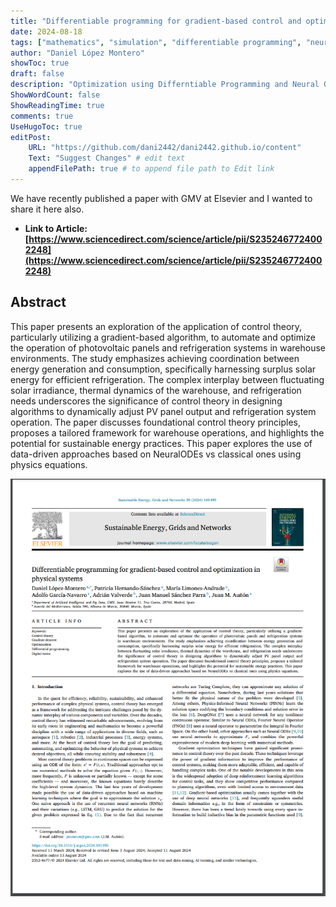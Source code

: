 ```yaml
---
title: "Differentiable programming for gradient-based control and optimization in physical systems"
date: 2024-08-18
tags: ["mathematics", "simulation", "differentiable programming", "neural ODEs", "optimization"]
author: "Daniel López Montero"
showToc: true
draft: false
description: "Optimization using Differntiable Programming and Neural ODEs."
ShowWordCount: false
ShowReadingTime: true
comments: true
UseHugoToc: true
editPost:
    URL: "https://github.com/dani2442/dani2442.github.io/content"
    Text: "Suggest Changes" # edit text
    appendFilePath: true # to append file path to Edit link
---
```


We have recently published a paper with GMV at Elsevier and I wanted to share it here also. 

- **Link to Article: [https://www.sciencedirect.com/science/article/pii/S2352467724002248](https://www.sciencedirect.com/science/article/pii/S2352467724002248)**


## Abstract
This paper presents an exploration of the application of control theory, particularly utilizing a gradient-based algorithm, to automate and optimize the operation of photovoltaic panels and refrigeration systems in warehouse environments. The study emphasizes achieving coordination between energy generation and consumption, specifically harnessing surplus solar energy for efficient refrigeration. The complex interplay between fluctuating solar irradiance, thermal dynamics of the warehouse, and refrigeration needs underscores the significance of control theory in designing algorithms to dynamically adjust PV panel output and refrigeration system operation. The paper discusses foundational control theory principles, proposes a tailored framework for warehouse operations, and highlights the potential for sustainable energy practices. This paper explores the use of data-driven approaches based on NeuralODEs vs classical ones using physics equations.

![](paper_cover.png)

